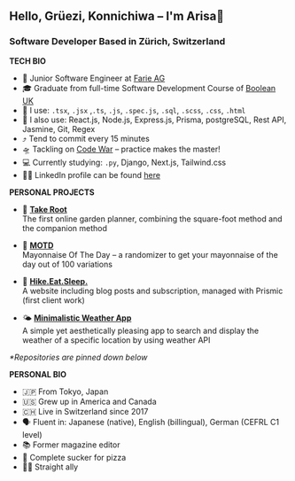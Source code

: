 ## Hello, Grüezi, Konnichiwa – I'm Arisa👋
### Software Developer Based in Zürich, Switzerland

**TECH BIO**
- 🚙 Junior Software Engineer at [Farie AG](https://www.farie.ch/)
- 🎓 Graduate from full-time Software Development Course of [Boolean UK](https://boolean.co.uk/?utm_source=google&utm_campaign=cl1_search_brand&utm_medium=cpc&utm_content=boolean&gclid=CjwKCAjw0dKXBhBPEiwA2bmObWUv639baHQPEgjyu_XPc18sX1ytcIJklv4kbAUs9UsdKPHX8JokGxoCbZEQAvD_BwE)
- 💭 I use: ``.tsx``, ``.jsx`` ,``.ts``, ``.js``, ``.spec.js``, ``.sql``, ``.scss``, ``.css``, ``.html``
- 📖 I also use: React.js, Node.js, Express.js, Prisma, postgreSQL, Rest API, Jasmine, Git, Regex
- ⤴️ Tend to commit every 15 minutes
- 🛸 Tackling on [Code War](https://www.codewars.com/users/sigristarisa) – practice makes the master!
- 💻 Currently studying: ``.py``, Django, Next.js, Tailwind.css
- 👩‍💻 LinkedIn profile can be found [here](https://www.linkedin.com/in/sigristarisa/)

**PERSONAL PROJECTS**
- 🥕 **[Take Root](https://take-root-client.onrender.com/)** <br />
     The first online garden planner, combining the square-foot method and the companion method
     
- 🥚 **[MOTD](https://motd-nextjs.vercel.app/)** <br/>
     Mayonnaise Of The Day – a randomizer to get your mayonnaise of the day out of 100 variations
     
- 🦊 **[Hike.Eat.Sleep.](https://www.wanderfux.com/)** <br/>
     A website including blog posts and subscription, managed with Prismic (first client work)
     
- 🌤 **[Minimalistic Weather App]( https://sigristarisa.github.io/Weather-app-ts/)** <br />
     A simple yet aesthetically pleasing app to search and display the weather of a specific location by using weather API
     
<i>*Repositories are pinned down below</i>
  

**PERSONAL BIO**
- 🇯🇵 From Tokyo, Japan
- 🇺🇸 Grew up in America and Canada
- 🇨🇭 Live in Switzerland since 2017
- 🗣 Fluent in: Japanese (native), English (billingual), German (CEFRL C1 level)
- 📚 Former magazine editor
- 🍕 Complete sucker for pizza
- 🏳️‍🌈 Straight ally
